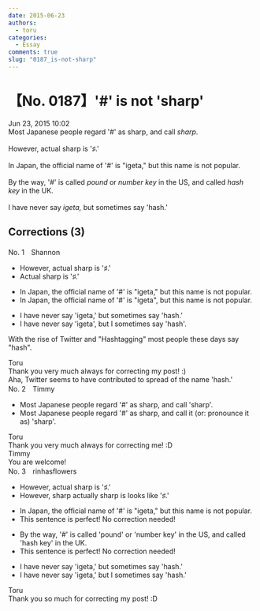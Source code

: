```yaml
---
date: 2015-06-23
authors:
  - toru
categories:
  - Essay
comments: true
slug: "0187_is-not-sharp"
---
```


# 【No. 0187】'#' is not 'sharp'
<div class="date">Jun 23, 2015 10:02</div>
<div id="post"><div id="body_show_ori">
Most Japanese people regard '#' as sharp, and call <em>sharp</em>.<br/><br/>However, actual sharp is '♯.'<br/><br/>In Japan, the official name of '#' is "igeta," but this name is not popular.<br/><br/>By the way, '#' is called <em>pound</em> or <em>number key</em> in the US, and called <em>hash key</em> in the UK.<br/><br/>I have never say <em>igeta,</em> but sometimes say 'hash.'
</div></div>

<!-- more -->


## Corrections (3)
<div id="block"><div class="first_name"> No. 1　<span class="just_name">Shannon</span></div><div id="block2">
<ul class="correction_field">
<li class="incorrect">However, actual sharp is '♯.'</li>
<li class="corrected correct">
<span class="f_red">A</span>ctual sharp is '♯.'
</li>
</ul>
<ul class="correction_field">
<li class="incorrect">In Japan, the official name of '#' is "igeta," but this name is not popular.</li>
<li class="corrected correct">
In Japan, the official name of '#' is "igeta"<span class="f_red">,</span> but this name is not popular.
</li>
</ul>
<ul class="correction_field">
<li class="incorrect">I have never say 'igeta,' but sometimes say 'hash.'</li>
<li class="corrected correct">
I <span class="sline">have</span> never say 'igeta'<span class="f_red">,</span> but <span class="f_red">I</span> sometimes say 'hash'<span class="f_red">.</span>
</li>
</ul>
<p class="comment_small">
 With the rise of Twitter and "Hashtagging" most people these days say "hash".
</p>

</div><div class="name"><span class="just_name">Toru</span><br>
Thank you very much always for correcting my post! :)<br/>Aha, Twitter seems to have contributed to spread of the name 'hash.'
</div>
</div>
<div id="block"><div class="first_name"> No. 2　<span class="just_name">Timmy</span></div><div id="block2">
<ul class="correction_field">
<li class="incorrect">Most Japanese people regard '#' as sharp, and call 'sharp'.</li>
<li class="corrected correct">
Most Japanese people regard '#' as sharp, and call <span class="f_blue">it (</span>or: <span class="f_blue">pronounce it as</span>) 'sharp'.
</li>
</ul>
</div><div class="name"><span class="just_name">Toru</span><br>
Thank you very much always for correcting me! :D
</div>
<div class="name"><span class="just_name">Timmy</span><br>
You are welcome!
</div>
</div>
<div id="block"><div class="first_name"> No. 3　<span class="just_name">rinhasflowers</span></div><div id="block2">
<ul class="correction_field">
<li class="incorrect">However, actual sharp is '♯.'</li>
<li class="corrected correct">
However, <span class="f_blue">sharp </span>actual<span class="f_blue">ly</span> <span class="sline"><span class="f_red">sharp is</span></span> <span class="f_blue">looks like </span>'♯.'
</li>
</ul>
<ul class="correction_field">
<li class="incorrect">In Japan, the official name of '#' is "igeta," but this name is not popular.</li>
<li class="corrected perfect">This sentence is perfect! No correction needed!</li>
</ul>
<ul class="correction_field">
<li class="incorrect">By the way, '#' is called 'pound' or 'number key' in the US, and called 'hash key' in the UK.</li>
<li class="corrected perfect">This sentence is perfect! No correction needed!</li>
</ul>
<ul class="correction_field">
<li class="incorrect">I have never say 'igeta,' but sometimes say 'hash.'</li>
<li class="corrected correct">
I <span class="sline"><span class="f_red">have</span></span> never say 'igeta,' but <span class="f_blue">I </span>sometimes say 'hash.'
</li>
</ul>
</div><div class="name"><span class="just_name">Toru</span><br>
Thank you so much for correcting my post! :D
</div>
</div>
